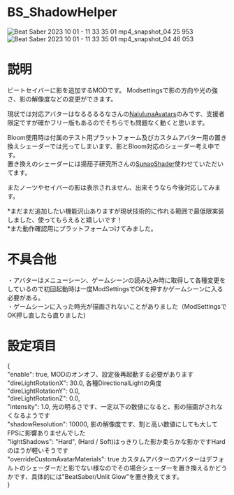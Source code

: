 # BS_ShadowHelper
![Beat Saber 2023 10 01 - 11 33 35 01 mp4_snapshot_04 25 953](https://github.com/scifiHerb/BS_ShadowHelper/assets/109839172/a0444570-22f8-402d-8d86-aeedf6cec9f9)
![Beat Saber 2023 10 01 - 11 33 35 01 mp4_snapshot_04 46 053](https://github.com/scifiHerb/BS_ShadowHelper/assets/109839172/f4b5ce70-85fc-4e6a-bf99-010a1f2fdc7d)
# 説明
ビートセイバーに影を追加するMODです。
Modsettingsで影の方向や光の強さ、影の解像度などの変更ができます。  

    
現状では対応アバターはなるるるるなさんの[NalulunaAvatars](https://nalulululuna.fanbox.cc/posts/2079749)のみです、支援者限定ですが確かフリー版もあるのでそちらでも問題なく動くと思います。    
    
Bloom使用時は付属のテスト用プラットフォーム及びカスタムアバター用の置き換えシェーダーでは光ってしまいます、影とBloom対応のシェーダー考え中です。  
置き換えのシェーダーには揚茄子研究所さんの[SunaoShader](https://booth.pm/ja/items/1723985)使わせていただいてます。

またノーツやセイバーの影は表示されません、出来そうなら今後対応してみます。  

*まだまだ追加したい機能沢山ありますが現状技術的に作れる範囲で最低限実装しました、使ってもらえると嬉しいです！    
*また動作確認用にプラットフォームつけてみました。

# 不具合他
・アバターはメニューシーン、ゲームシーンの読み込み時に取得して各種変更をしているので初回起動時は一度ModSettingsでOKを押すかゲームシーンに入る必要がある。  
・ゲームシーンに入った時光が描画されないことがありました（ModSettingsでOK押し直したら直りました)

# 設定項目
{  
  "enable": true,  MODのオンオフ、設定後再起動する必要があります  
  "direLightRotationX": 30.0,  各種DirectionalLightの角度  
  "direLightRotationY": 0.0,  
  "direLightRotationZ": 0.0,  
  "intensity": 1.0,  光の明るさです、一定以下の数値になると、影の描画がされなくなるようです  
  "shadowResolution": 10000,  影の解像度です、割と高い数値にしても大してFPSに影響ありませんでした  
  "lightShadows": "Hard",  (Hard / Soft)はっきりした影か柔らかな影かですHardのほうが軽いそうです  
  "overrideCustomAvatarMaterials": true  カスタムアバターのアバターはデフォルトのシェーダーだと影でない様なのでその場合シェーダーを置き換えるかどうかです、具体的には"BeatSaber/Unlit Glow"を置き換えてます。  
}
